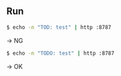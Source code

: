 ## Run
```bash
$ echo -n "TOD: test" | http :8787
```
-> NG

```bash
$ echo -n "TODO: test" | http :8787
```
-> OK

